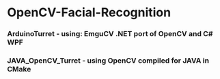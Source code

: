 # OpenCV-Facial-Recognition
### ArduinoTurret - using: EmguCV .NET port of OpenCV and C# WPF
### JAVA_OpenCV_Turret - using OpenCV compiled for JAVA in CMake
